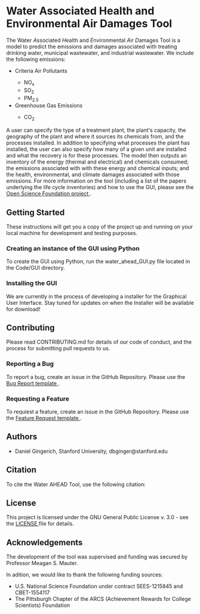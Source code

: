 # Water Associated Health and Environmental Air Damages Tool
The Water *A*ssociated *H*ealth and *E*nvironmental *A*ir *D*amages Tool is a model to predict the emissions and damages associated with treating drinking water, municipal wastewater, and industrial wastewater.  We include the following emissions:
<ul>
  <li> Criteria Air Pollutants </li>
    <ul>
      <li> NO<sub>x</sub> </li>
      <li> SO<sub>2</sub> </li>
      <li> PM<sub>2.5</sub> </li>
  </ul>
  <li> Greenhouse Gas Emissions </li>
    <ul>
      <li> CO<sub>2</sub> </li>
  </ul>
</ul>
  
A user can specify the type of a treatment plant, the plant's capacity, the geography of the plant and where it sources its chemicals from, and the processes installed.  In addition to specifying what processes the plant has installed, the user can also specify how many of a given unit are installed and what the recovery is for these processes.  The model then outputs an inventory of the energy (thermal and electrical) and chemicals consumed; the emissions associated with with these energy and chemical inputs; and the health, environmental, and climate damages associated with those emissions.  For more information on the tool (including a list of the papers underlying the life cycle inventories) and how to use the GUI, please see the <a href="https://osf.io/p28ax/"> Open Science Foundation project </a>. 

## Getting Started
These instructions will get you a copy of the project up and running on your local machine for development and testing purposes.

### Creating an instance of the GUI using Python
To create the GUI using Python, run the water_ahead_GUI.py file located in the Code/GUI directory.

### Installing the GUI 
We are currently in the process of developing a installer for the Graphical User Interface.  Stay tuned for updates on when the Installer will be available for download!

## Contributing
Please read CONTRIBUTING.md for details of our code of conduct, and the process for submitting pull requests to us.

### Reporting a Bug
To report a bug, create an issue in the GitHub Repository.  Please use the <a href="https://github.com/we3lab/water-ahead/issues/new?assignees=&labels=&template=bug_report.md&title="> Bug Report template </a>.

### Requesting a Feature
To requiest a feature, create an issue in the GitHub Repository.  Please use the <a href="https://github.com/we3lab/water-ahead/issues/new?assignees=&labels=&template=feature_request.md&title="> Feature Request template </a>.

## Authors
<ul> 
  <li> Daniel Gingerich, Stanford University, dbginger@stanford.edu </li>
  </ul>

## Citation
To cite the Water AHEAD Tool, use the following citation:


## License
This project is licensed under the GNU General Public License v. 3.0 - see the <a href="https://github.com/we3lab/water-ahead/blob/master/LICENSE"> LICENSE </a> file for details.

## Acknowledgements
The development of the tool was supervised and funding was secured by Professor Meagan S. Mauter.  

In adition, we would like to thank the following funding sources:  
<ul>
  <li> U.S. National Science Foundation under contract SEES-1215845 and CBET-1554117 </li>
  <li> The Pittsburgh Chapter of the ARCS (Achievement Rewards for College Scientists) Foundation
